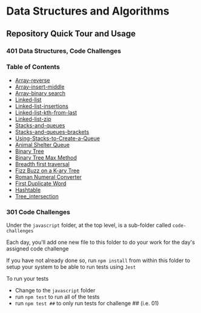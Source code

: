 # Data Structures and Algorithms

## Repository Quick Tour and Usage

### 401 Data Structures, Code Challenges

### Table of Contents

- [Array-reverse](./python/docs/array_reverse/README.md)
- [Array-insert-middle](./python/docs/array_insert_middle/README.md)
- [Array-binary search](./python/docs/array_binary_search/README.md)
- [Linked-list](./python/docs/linked_list/README.md)
- [Linked-list-insertions](./python/docs/linked_list_insertions/README.md)
- [Linked-list-kth-from-last](/data-structures-and-algorithms/python/docs/linked_list_kth/README.md)
- [Linked-list-zip](./python/docs/linked_list_zip/README.md)
- [Stacks-and-queues](./python/docs/stack_and_queue/README.md)
- [Stacks-and-queues-brackets](./python/docs/stack_queue_brackets/README.md)
- [Using-Stacks-to-Create-a-Queue](./python/docs/stack_queue_pseudo/README.md)
- [Animal Shelter Queue](./python/docs/stack_queue_animal_shelter/README.md)
- [Binary Tree](./python/docs/trees/README.md)
- [Binary Tree Max Method](./python/docs/tree_max/README.md)
- [Breadth first traversal](./python/docs/tree_breadth_first/README.md)
- [Fizz Buzz on a K-ary Tree](./python/docs/tree_fizz_buzz/README.md)
- [Roman Numeral Converter](./python/code_challenges/roman_numerals.py)
- [First Duplicate Word](./python/code_challenges/hashtable_repeated_word.py)
- [Hashtable](./python/data_structures/hashtable.py)
- [Tree_intersection](./python/code_challenges/tree_intersection.py)

### 301 Code Challenges

Under the `javascript` folder, at the top level, is a sub-folder called `code-challenges`

Each day, you'll add one new file to this folder to do your work for the day's assigned code challenge

If you have not already done so, run `npm install` from within this folder to setup your system to be able to run tests using `Jest`

To run your tests

- Change to the `javascript` folder
- run `npm test` to run all of the tests
- run `npm test ##` to only run tests for challenge ## (i.e. 01)
